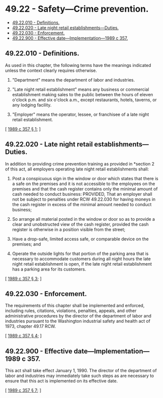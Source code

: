 # 49.22 - Safety—Crime prevention.
* [49.22.010 - Definitions.](#4922010---definitions)
* [49.22.020 - Late night retail establishments—Duties.](#4922020---late-night-retail-establishmentsduties)
* [49.22.030 - Enforcement.](#4922030---enforcement)
* [49.22.900 - Effective date—Implementation—1989 c 357.](#4922900---effective-dateimplementation1989-c-357)
## 49.22.010 - Definitions.
As used in this chapter, the following terms have the meanings indicated unless the context clearly requires otherwise.

1. "Department" means the department of labor and industries.

2. "Late night retail establishment" means any business or commercial establishment making sales to the public between the hours of eleven o'clock p.m. and six o'clock a.m., except restaurants, hotels, taverns, or any lodging facility.

3. "Employer" means the operator, lessee, or franchisee of a late night retail establishment.

\[ [1989 c 357 § 1](https://leg.wa.gov/CodeReviser/documents/sessionlaw/1989c357.pdf?cite=1989%20c%20357%20§%201); \]

## 49.22.020 - Late night retail establishments—Duties.
In addition to providing crime prevention training as provided in *section 2 of this act, all employers operating late night retail establishments shall:

1. Post a conspicuous sign in the window or door which states that there is a safe on the premises and it is not accessible to the employees on the premises and that the cash register contains only the minimal amount of cash needed to conduct business: PROVIDED, That an employer shall not be subject to penalties under RCW 49.22.030 for having moneys in the cash register in excess of the minimal amount needed to conduct business;

2. So arrange all material posted in the window or door so as to provide a clear and unobstructed view of the cash register, provided the cash register is otherwise in a position visible from the street;

3. Have a drop-safe, limited access safe, or comparable device on the premises; and

4. Operate the outside lights for that portion of the parking area that is necessary to accommodate customers during all night hours the late night retail establishment is open, if the late night retail establishment has a parking area for its customers.

\[ [1989 c 357 § 3](https://leg.wa.gov/CodeReviser/documents/sessionlaw/1989c357.pdf?cite=1989%20c%20357%20§%203); \]

## 49.22.030 - Enforcement.
The requirements of this chapter shall be implemented and enforced, including rules, citations, violations, penalties, appeals, and other administrative procedures by the director of the department of labor and industries pursuant to the Washington industrial safety and health act of 1973, chapter 49.17 RCW.

\[ [1989 c 357 § 4](https://leg.wa.gov/CodeReviser/documents/sessionlaw/1989c357.pdf?cite=1989%20c%20357%20§%204); \]

## 49.22.900 - Effective date—Implementation—1989 c 357.
This act shall take effect January 1, 1990. The director of the department of labor and industries may immediately take such steps as are necessary to ensure that this act is implemented on its effective date.

\[ [1989 c 357 § 7](https://leg.wa.gov/CodeReviser/documents/sessionlaw/1989c357.pdf?cite=1989%20c%20357%20§%207); \]

